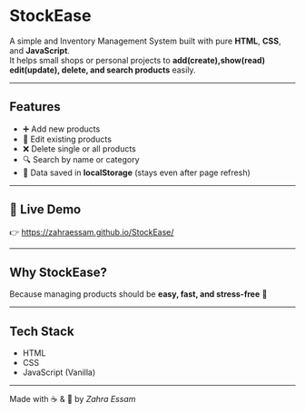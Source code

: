 # StockEase
A simple and Inventory Management System built with pure **HTML**, **CSS**, and **JavaScript**.  
It helps small shops or personal projects to **add(create),show(read) edit(update), delete, and search products** easily.

---

## Features
- ➕ Add new products  
- 📝 Edit existing products  
- ❌ Delete single or all products  
- 🔍 Search by name or category  
- 💾 Data saved in **localStorage** (stays even after page refresh)  

---

## 🚀 Live Demo
👉 https://zahraessam.github.io/StockEase/

---

## Why StockEase?
Because managing products should be **easy, fast, and stress-free** 🤎

---

## Tech Stack
- HTML  
- CSS  
- JavaScript (Vanilla)

---

Made with ☕ & 🤎 by *Zahra Essam* 
